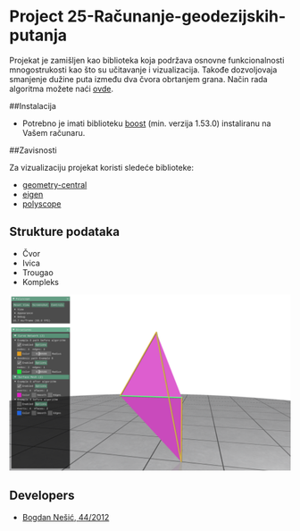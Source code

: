 # Project 25-Računanje-geodezijskih-putanja

Projekat je zamišljen kao biblioteka koja podržava osnovne funkcionalnosti mnogostrukosti kao što su učitavanje i
vizualizacija. Takođe dozvoljovaja smanjenje dužine puta između dva čvora obrtanjem grana. Način rada algoritma možete 
naći [ovde](http://www.cs.cmu.edu/~kmcrane/Projects/FlipOut/FlipOut.pdf).


##Instalacija


- Potrebno je imati biblioteku [boost](https://www.boost.org/) (min. verzija 1.53.0) instaliranu na Vašem računaru.


##Zavisnosti

Za vizualizaciju projekat koristi sledeće biblioteke:

- [geometry-central](https://github.com/nmwsharp/geometry-central)
- [eigen](https://gitlab.com/libeigen/eigen/-/tree/master/Eigen)
- [polyscope](https://github.com/nmwsharp/polyscope)


## Strukture podataka

- Čvor
- Ivica
- Trougao
- Kompleks

![primer rada algoritma](./AlgorithmExample.png)

## Developers

- [Bogdan Nešić, 44/2012](https://gitlab.com/da5id2517)
